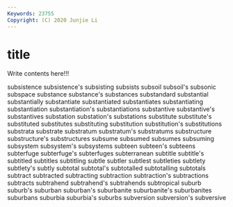 ```yaml
---
Keywords: 23755
Copyright: (C) 2020 Junjie Li
---
```


# title

Write contents here!!!

subsistence 
subsistence's 
subsisting 
subsists 
subsoil 
subsoil's 
subsonic
subspace 
substance 
substance's 
substances 
substandard 
substantial 
substantially 
substantiate 
substantiated 
substantiates
substantiating 
substantiation 
substantiation's 
substantiations 
substantive 
substantive's 
substantives 
substation 
substation's 
substations
substitute 
substitute's 
substituted 
substitutes 
substituting 
substitution 
substitution's 
substitutions 
substrata 
substrate
substratum 
substratum's 
substratums 
substructure 
substructure's 
substructures 
subsume 
subsumed 
subsumes 
subsuming
subsystem 
subsystem's 
subsystems 
subteen 
subteen's 
subteens 
subterfuge 
subterfuge's 
subterfuges 
subterranean
subtitle 
subtitle's 
subtitled 
subtitles 
subtitling 
subtle 
subtler 
subtlest 
subtleties 
subtlety
subtlety's 
subtly 
subtotal 
subtotal's 
subtotalled 
subtotalling 
subtotals 
subtract 
subtracted 
subtracting
subtraction 
subtraction's 
subtractions 
subtracts 
subtrahend 
subtrahend's 
subtrahends 
subtropical 
suburb 
suburb's
suburban 
suburban's 
suburbanite 
suburbanite's 
suburbanites 
suburbans 
suburbia 
suburbia's 
suburbs 
subversion
subversion's 
subversive 
